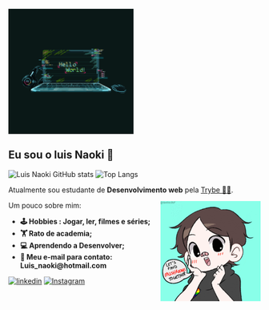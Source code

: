 

<a href="https://github.com/luisnaoki"><img align= "center" height= "250" src ="imagem1.gif" alt ="bem vindo meu nobre"> </a>

<strong> <h2> Eu sou o luis Naoki 👋</strong></h2>
![Luis Naoki GitHub stats](https://github-readme-stats.vercel.app/api?username=luisnaoki&theme=tokyonight&show_icons=true)
![Top Langs](https://github-readme-stats.vercel.app/api/top-langs/?username=luisnaoki&theme=tokyonight)


Atualmente sou estudante de <strong>Desenvolvimento web</strong> pela <a href =https://www.betrybe.com/> Trybe 👨‍🎓</a>.




<img align= "right" height= "200" src ="Sho.gif" alt ="bem vindo meu nobre"> 

Um pouco sobre mim:
<ul><strong>
<li>🕹️ Hobbies : Jogar, ler, filmes e séries;</li> 
<li>🏋️ Rato de academia;</li>
<li>💻 Aprendendo a Desenvolver;</li>
<li>📮 Meu e-mail para contato: Luis_naoki@hotmail.com</li>
</ul></strong>

[![linkedin](https://img.shields.io/badge/LinkedIn-0077B5?style=for-the-badge&logo=linkedin&logoColor=white/)](https://www.linkedin.com/in/luisnaoki/)
[![Instagram](https://img.shields.io/badge/Instagram-E4405F?style=for-the-badge&logo=instagram&logoColor=white)](https://www.instagram.com/luisnaoki/)